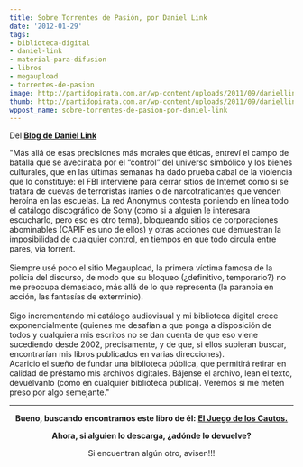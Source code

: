 ```yaml
---
title: Sobre Torrentes de Pasión, por Daniel Link
date: '2012-01-29'
tags:
- biblioteca-digital
- daniel-link
- material-para-difusion
- libros
- megaupload
- torrentes-de-pasion
image: http://partidopirata.com.ar/wp-content/uploads/2011/09/daniellink.jpg
thumb: http://partidopirata.com.ar/wp-content/uploads/2011/09/daniellink-150x150.jpg
wppost_name: sobre-torrentes-de-pasion-por-daniel-link
---
```


Del <strong><a href="http://linkillo.blogspot.com/2012/01/torrentes-de-pasion.html" target="_blank">Blog de Daniel Link</a></strong>
<div>"Más allá de esas precisiones más morales que éticas, entreví el campo de batalla que se avecinaba por el “control” del universo simbólico y los bienes culturales, que en las últimas semanas ha dado prueba cabal de la violencia que lo constituye: el FBI interviene para cerrar sitios de Internet como si se tratara de cuevas de terroristas iraníes o de narcotraficantes que venden heroína en las escuelas. La red Anonymus contesta poniendo en línea todo el catálogo discográfico de Sony (como si a alguien le interesara escucharlo, pero eso es otro tema), bloqueando sitios de corporaciones abominables (CAPIF es uno de ellos) y otras acciones que demuestran la imposibilidad de cualquier control, en tiempos en que todo circula entre pares, vía torrent.</div>
&nbsp;
<div>Siempre usé poco el sitio Megaupload, la primera víctima famosa de la polícia del discurso, de modo que su bloqueo (¿definitivo, temporario?) no me preocupa demasiado, más allá de lo que representa (la paranoia en acción, las fantasías de exterminio).</div>
&nbsp;
<div>Sigo incrementando mi catálogo audiovisual y mi biblioteca digital crece exponencialmente (quienes me desafían a que ponga a disposición de todos y cualquiera mis escritos no se dan cuenta de que eso viene sucediendo desde 2002, precisamente, y de que, si ellos supieran buscar, encontrarían mis libros publicados en varias direcciones).</div>
Acaricio el sueño de fundar una biblioteca pública, que permitirá retirar en calidad de préstamo mis archivos digitales. Bájense el archivo, lean el texto, devuélvanlo (como en cualquier biblioteca pública). Veremos si me meten preso por algo semejante."

<hr />
<p style="text-align: center;"><strong>Bueno, buscando encontramos este libro de él:</strong>
<strong> <a href="http://www.4shared.com/get/QDOz4lu5/LINK__Daniel_-_El_Juego_De_Los.html" target="_blank">El Juego de los Cautos.</a></strong></p>
<p style="text-align: center;"><strong>Ahora, si alguien lo descarga, ¿adónde lo devuelve?</strong></p>
<p style="text-align: center;">Si encuentran algún otro, avisen!!!</p>
